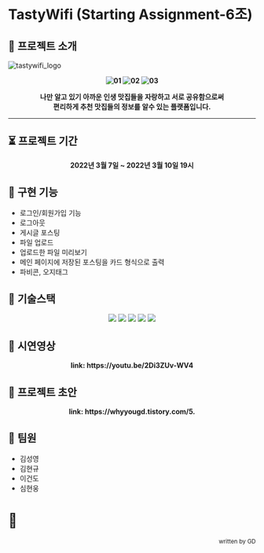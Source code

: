 # TastyWifi (Starting Assignment-6조) 

## 👋 프로젝트 소개
![tastywifi_logo](https://user-images.githubusercontent.com/48950985/157502259-56ec332d-4452-4dac-9c5e-3d6385a025cf.png)
  
  <div align=center><strong>
  <p align="center">
  
![01](https://user-images.githubusercontent.com/98807506/172001191-d16bb56b-6bd2-42c4-93fa-6d26af55909d.png)
![02](https://user-images.githubusercontent.com/98807506/172001194-efa14a56-9774-4e46-9d02-d171f4d19397.png)
![03](https://user-images.githubusercontent.com/98807506/172001195-851b62cb-783a-4abd-bb79-7080a5e4e11b.png)
  
</p>
나만 알고 있기 아까운 인생 맛집들을 자랑하고 서로 공유함으로써<br>
편리하게 추천 맛집들의 정보를 알수 있는 플랫폼입니다. 
  </strong></div>
  
  <hr></hr>
  
  
## ⏳ 프로젝트 기간
  <div align=center><strong>2022년 3월 7일 ~ 2022년 3월 10일 19시 </strong></div>
  
## 📎 구현 기능
 - 로그인/회원가입 기능
 - 로그아웃
 - 게시글 포스팅
 - 파일 업로드
 - 업로드한 파일 미리보기
 - 메인 페이지에 저장된 포스팅을 카드 형식으로 출력
 - 파비콘, 오지태그

## 📜 기술스택

<p align="center">
  <img src="https://img.shields.io/badge/html-E34F26?style=for-the-badge&logo=html5&logoColor=white">
  <img src="https://img.shields.io/badge/css-1572B6?style=for-the-badge&logo=css3&logoColor=white">
  <img src="https://img.shields.io/badge/Python-764ABC?style=for-the-badge&logo=Python&logoColor=white"> 
  <img src="https://img.shields.io/badge/javascript-F7DF1E?style=for-the-badge&logo=javascript&logoColor=black">
  <img src="https://img.shields.io/badge/MongoDB-FBBD62?style=for-the-badge&logo=MongoDB&logoColor=white">
  
## 🎥 시연영상
<div align=center><strong> link: https://youtu.be/2Di3ZUv-WV4</strong></div>

  
## 🌱 프로젝트 초안
<div align=center><strong> link: https://whyyougd.tistory.com/5.</strong></div>


## 👫 팀원
- 김성영
- 김현규
- 이건도 
- 심현웅

# 🚩
<div align=right><small>written by GD</small></div>
